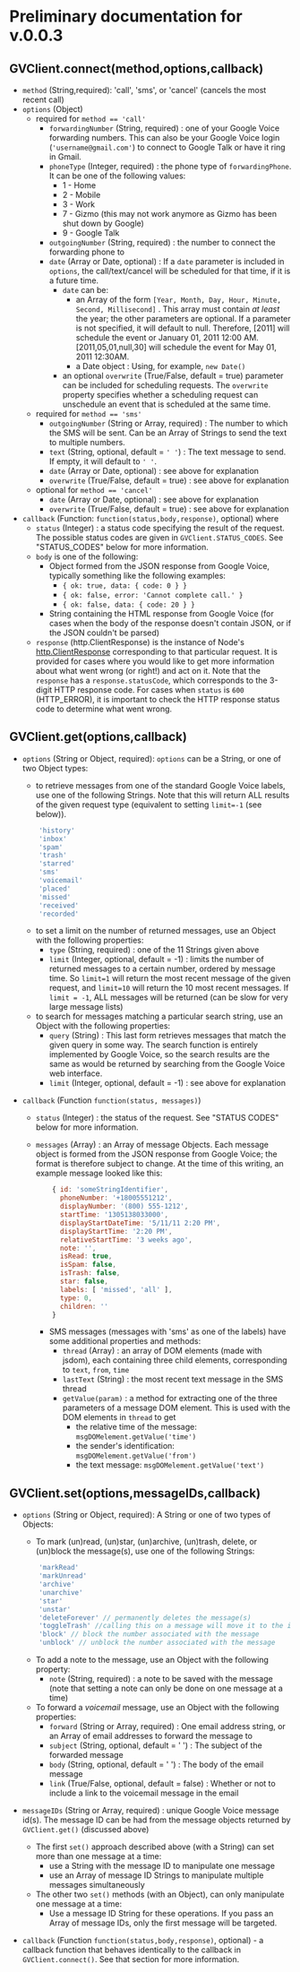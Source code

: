 # Preliminary documentation for v.0.0.3

## GVClient.connect(method,options,callback)
* `method` (String,required): 'call', 'sms', or 'cancel' (cancels the most recent call)
* `options` (Object)
	* required for `method == 'call'`
		* `forwardingNumber` (String, required) : one of your Google Voice forwarding numbers. This can also be your Google Voice login (`'username@gmail.com'`) to connect to Google Talk or have it ring in Gmail.
		* `phoneType` (Integer, required) : the phone type of `forwardingPhone`.  It can be one of the following values:
			* 1 - Home
			* 2 - Mobile
			* 3 - Work
			* 7 - Gizmo (this may not work anymore as Gizmo has been shut down by Google)
			* 9 - Google Talk
		* `outgoingNumber` (String, required) : the number to connect the forwarding phone to
		* `date` (Array or Date, optional) : If a `date` parameter is included in `options`, the call/text/cancel will be scheduled for that time, if it is a future time.
			* `date` can be: 
			 	* an Array of the form `[Year, Month, Day, Hour, Minute, Second, Millisecond]` . This array must contain *at least* the year; the other parameters are optional. If a parameter is not specified, it will default to null. Therefore, [2011] will schedule the event or January 01, 2011 12:00 AM. [2011,05,01,null,30] will schedule the event for May 01, 2011 12:30AM.
				* a Date object : Using, for example, `new Date()`
			* an optional `overwrite` (True/False, default = true) parameter can be included for scheduling requests. The `overwrite` property specifies whether a scheduling request can unschedule an event that is scheduled at the same time.
	* required for `method == 'sms'`
		* `outgoingNumber` (String or Array, required) : The number to which the SMS will be sent. Can be an Array of Strings to send the text to multiple numbers.
		* `text` (String, optional, default = `' '`) : The text message to send. If empty, it will default to `' '`.
		* `date` (Array or Date, optional) : see above for explanation
		* `overwrite` (True/False, default = true) : see above for explanation
	* optional for `method == 'cancel'`
		* `date` (Array or Date, optional) : see above for explanation
		* `overwrite` (True/False, default = true) : see above for explanation
* `callback` (Function: `function(status,body,response)`, optional) where
	* `status` (Integer) : a status code specifying the result of the request. The possible status codes are given in `GVClient.STATUS_CODES`. See "STATUS_CODES" below for more information. 
	* `body` is one of the following:
		* Object formed from the JSON response from Google Voice, typically something like the following examples: 
			* `{ ok: true, data: { code: 0 } }`
			* `{ ok: false, error: 'Cannot complete call.' }`
			* `{ ok: false, data: { code: 20 } }`
		* String containing the HTML response from Google Voice (for cases when the body of the response doesn't contain JSON, or if the JSON couldn't be parsed)
	* `response` (http.ClientResponse) is the instance of Node's [http.ClientResponse](http://nodejs.org/docs/v0.4.7/api/http.html#http.ClientResponse) corresponding to that particular request. It is provided for cases where you would like to get more information about what went wrong (or right!) and act on it. 
	   Note that the `response` has a `response.statusCode`, which corresponds to the 3-digit HTTP response code. For cases when `status` is `600` (HTTP_ERROR), it is important to check the HTTP response status code to determine what went wrong.

## GVClient.get(options,callback)
* `options` (String or Object, required): `options` can be a String, or one of two Object types:
	* to retrieve messages from one of the standard Google Voice labels, use one of the following Strings. Note that this will return ALL results of the given request type (equivalent to setting `limit=-1` (see below)).
	
	```javascript
		'history'
		'inbox'
		'spam'
		'trash'
		'starred'
		'sms'
		'voicemail'
		'placed'
		'missed'
		'received'
		'recorded'
	```

	* to set a limit on the number of returned messages, use an Object with the following properties:
		* `type` (String, required) : one of the 11 Strings given above
		* `limit` (Integer, optional, default = -1) : limits the number of returned messages to a certain number, ordered by message time. So `limit=1` will return the most recent message of the given request, and `limit=10` will return the 10 most recent messages. If `limit = -1`, ALL messages will be returned (can be slow for very large message lists)
	* to search for messages matching a particular search string, use an Object with the following properties:
		* `query` (String) : This last form retrieves messages that match the given query in some way. The search function is entirely implemented by Google Voice, so the search results are the same as would be returned by searching from the Google Voice web interface.
		* `limit` (Integer, optional, default = -1) : see above for explanation
* `callback` (Function `function(status, messages)`)
	* `status` (Integer) : the status of the request. See "STATUS CODES" below for more information.
	* `messages` (Array) : an Array of message Objects. Each message object is formed from the JSON response from Google Voice; the format is therefore subject to change. At the time of this writing, an example message looked like this:

		```javascript	
			{ id: 'someStringIdentifier',
			  phoneNumber: '+18005551212',
			  displayNumber: '(800) 555-1212',
			  startTime: '1305138033000',
			  displayStartDateTime: '5/11/11 2:20 PM',
			  displayStartTime: '2:20 PM',
			  relativeStartTime: '3 weeks ago',
			  note: '',
			  isRead: true,
			  isSpam: false,
			  isTrash: false,
			  star: false,
			  labels: [ 'missed', 'all' ],
			  type: 0,
			  children: '' 
			}
		```
			
		* SMS messages (messages with 'sms' as one of the labels) have some additional properties and methods:
			* `thread` (Array) : an array of DOM elements (made with jsdom), each containing three child elements, corresponding to `text`, `from`, `time`
			* `lastText` (String) : the most recent text message in the SMS thread
			* `getValue(param)` : a method for extracting one of the three parameters of a message DOM element. This is used with the DOM elements in `thread` to get 
				* the relative time of the message: `msgDOMelement.getValue('time')`
				* the sender's identification: 	`msgDOMelement.getValue('from')`
				* the text message: `msgDOMelement.getValue('text')`

## GVClient.set(options,messageIDs,callback)
* `options` (String or Object, required): A String or one of two types of Objects:
	* To mark (un)read, (un)star, (un)archive, (un)trash, delete, or (un)block the message(s), use one of the following Strings:
	```javascript
		'markRead' 
		'markUnread'
		'archive'
		'unarchive'
		'star'
		'unstar'
		'deleteForever' // permanently deletes the message(s)
		'toggleTrash' //calling this on a message will move it to the inbox if it is in the trash OR will move it to the trash if it is somewhere else
		'block' // block the number associated with the message
		'unblock' // unblock the number associated with the message
	```
	
	* To add a note to the message, use an Object with the following property:
		* `note` (String, required) : a note to be saved with the message (note that setting a note can only be done on one message at a time)
	* To forward a *voicemail* message, use an Object with the following properties:
		* `forward` (String or Array, required) : One email address string, or an Array of email addresses to forward the message to
		* `subject` (String, optional, default = ' ') : The subject of the forwarded message
		* `body` (String, optional, default = ' ') : The body of the email message
		* `link` (True/False, optional, default = false) : Whether or not to include a link to the voicemail message in the email
* `messageIDs` (String or Array, required) : unique Google Voice message id(s). The message ID can be had from the message objects returned by `GVClient.get()` (discussed above)
	* The first `set()` approach described above (with a String) can set more than one message at a time:
		* use a String with the message ID to manipulate one message
		* use an Array of message ID Strings to manipulate multiple messages simultaneously
	* The other two `set()` methods (with an Object), can only manipulate one message at a time:
		* Use a message ID String for these operations. If you pass an Array of message IDs, only the first message will be targeted.
* `callback` (Function `function(status,body,response)`, optional) - a callback function that behaves identically to the callback in `GVClient.connect()`. See that section for more information.

